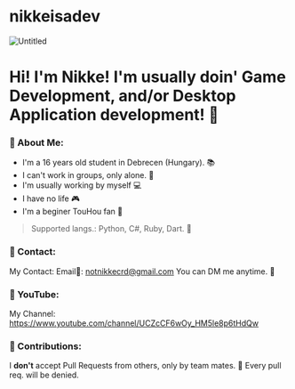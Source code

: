 # nikkeisadev
![Untitled](https://github.com/nikkeisadev/nikkeisadev/assets/137056695/0d240cbe-eb89-4678-88ba-58af255b7bfc)

# Hi! I'm Nikke! I'm usually doin' Game Development, and/or Desktop Application development! 🍜
### 🔰 About Me:
- I'm a 16 years old student in Debrecen (Hungary). 📚
- I can't work in groups, only alone. 📌
- I'm usually working by myself 💻
- I have no life 🎮
- I'm a beginer TouHou fan 🌸
> Supported langs.: Python, C#, Ruby, Dart. 💎
### 💬 Contact:
My Contact: Email📧: notnikkecrd@gmail.com
You can DM me anytime. 📮
### 🔴 YouTube:
My Channel: https://www.youtube.com/channel/UCZcCF6wOy_HM5le8p6tHdQw
### 🔕 Contributions:
I **don't** accept Pull Requests from others, only by team mates. 📌
Every pull req. will be denied. 
